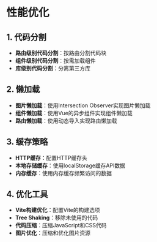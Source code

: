 # 性能优化

## 1. 代码分割

- **路由级别代码分割**：按路由分割代码块
- **组件级别代码分割**：按需加载组件
- **库级别代码分割**：分离第三方库

## 2. 懒加载

- **图片懒加载**：使用Intersection Observer实现图片懒加载
- **组件懒加载**：使用Vue的异步组件实现组件懒加载
- **路由懒加载**：使用动态导入实现路由懒加载

## 3. 缓存策略

- **HTTP缓存**：配置HTTP缓存头
- **本地存储缓存**：使用localStorage缓存API数据
- **内存缓存**：使用内存缓存频繁访问的数据

## 4. 优化工具

- **Vite构建优化**：配置Vite的构建选项
- **Tree Shaking**：移除未使用的代码
- **代码压缩**：压缩JavaScript和CSS代码
- **图片优化**：压缩和优化图片资源
